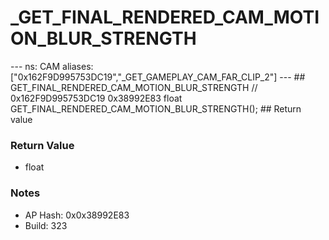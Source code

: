 # _GET_FINAL_RENDERED_CAM_MOTION_BLUR_STRENGTH

--- ns: CAM aliases: ["0x162F9D995753DC19","_GET_GAMEPLAY_CAM_FAR_CLIP_2"] --- ## GET_FINAL_RENDERED_CAM_MOTION_BLUR_STRENGTH  // 0x162F9D995753DC19 0x38992E83 float GET_FINAL_RENDERED_CAM_MOTION_BLUR_STRENGTH();  ## Return value

### Return Value
* float

### Notes
* AP Hash: 0x0x38992E83
* Build: 323

